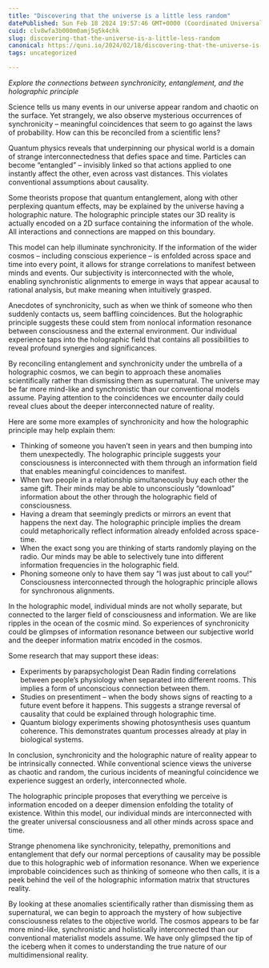 ```yaml
---
title: "Discovering that the universe is a little less random"
datePublished: Sun Feb 18 2024 19:57:46 GMT+0000 (Coordinated Universal Time)
cuid: clv8wfa3b000m0amj5q5k4chk
slug: discovering-that-the-universe-is-a-little-less-random
canonical: https://quni.io/2024/02/18/discovering-that-the-universe-is-a-little-less-random/
tags: uncategorized

---
```


_Explore the connections between synchronicity, entanglement, and the holographic principle_

Science tells us many events in our universe appear random and chaotic on the surface. Yet strangely, we also observe mysterious occurrences of synchronicity – meaningful coincidences that seem to go against the laws of probability. How can this be reconciled from a scientific lens?

Quantum physics reveals that underpinning our physical world is a domain of strange interconnectedness that defies space and time. Particles can become “entangled” – invisibly linked so that actions applied to one instantly affect the other, even across vast distances. This violates conventional assumptions about causality.

Some theorists propose that quantum entanglement, along with other perplexing quantum effects, may be explained by the universe having a holographic nature. The holographic principle states our 3D reality is actually encoded on a 2D surface containing the information of the whole. All interactions and connections are mapped on this boundary.

This model can help illuminate synchronicity. If the information of the wider cosmos – including conscious experience – is enfolded across space and time into every point, it allows for strange correlations to manifest between minds and events. Our subjectivity is interconnected with the whole, enabling synchronistic alignments to emerge in ways that appear acausal to rational analysis, but make meaning when intuitively grasped.

Anecdotes of synchronicity, such as when we think of someone who then suddenly contacts us, seem baffling coincidences. But the holographic principle suggests these could stem from nonlocal information resonance between consciousness and the external environment. Our individual experience taps into the holographic field that contains all possibilities to reveal profound synergies and significances.

By reconciling entanglement and synchronicity under the umbrella of a holographic cosmos, we can begin to approach these anomalies scientifically rather than dismissing them as supernatural. The universe may be far more mind-like and synchronistic than our conventional models assume. Paying attention to the coincidences we encounter daily could reveal clues about the deeper interconnected nature of reality.

Here are some more examples of synchronicity and how the holographic principle may help explain them:

*   Thinking of someone you haven’t seen in years and then bumping into them unexpectedly. The holographic principle suggests your consciousness is interconnected with them through an information field that enables meaningful coincidences to manifest.
*   When two people in a relationship simultaneously buy each other the same gift. Their minds may be able to unconsciously “download” information about the other through the holographic field of consciousness.
*   Having a dream that seemingly predicts or mirrors an event that happens the next day. The holographic principle implies the dream could metaphorically reflect information already enfolded across space-time.
*   When the exact song you are thinking of starts randomly playing on the radio. Our minds may be able to selectively tune into different information frequencies in the holographic field.
*   Phoning someone only to have them say “I was just about to call you!” Consciousness interconnected through the holographic principle allows for synchronous alignments.

In the holographic model, individual minds are not wholly separate, but connected to the larger field of consciousness and information. We are like ripples in the ocean of the cosmic mind. So experiences of synchronicity could be glimpses of information resonance between our subjective world and the deeper information matrix encoded in the cosmos.

Some research that may support these ideas:

*   Experiments by parapsychologist Dean Radin finding correlations between people’s physiology when separated into different rooms. This implies a form of unconscious connection between them.
*   Studies on presentiment – when the body shows signs of reacting to a future event before it happens. This suggests a strange reversal of causality that could be explained through holographic time.
*   Quantum biology experiments showing photosynthesis uses quantum coherence. This demonstrates quantum processes already at play in biological systems.

In conclusion, synchronicity and the holographic nature of reality appear to be intrinsically connected. While conventional science views the universe as chaotic and random, the curious incidents of meaningful coincidence we experience suggest an orderly, interconnected whole.

The holographic principle proposes that everything we perceive is information encoded on a deeper dimension enfolding the totality of existence. Within this model, our individual minds are interconnected with the greater universal consciousness and all other minds across space and time.

Strange phenomena like synchronicity, telepathy, premonitions and entanglement that defy our normal perceptions of causality may be possible due to this holographic web of information resonance. When we experience improbable coincidences such as thinking of someone who then calls, it is a peek behind the veil of the holographic information matrix that structures reality.

By looking at these anomalies scientifically rather than dismissing them as supernatural, we can begin to approach the mystery of how subjective consciousness relates to the objective world. The cosmos appears to be far more mind-like, synchronistic and holistically interconnected than our conventional materialist models assume. We have only glimpsed the tip of the iceberg when it comes to understanding the true nature of our multidimensional reality.